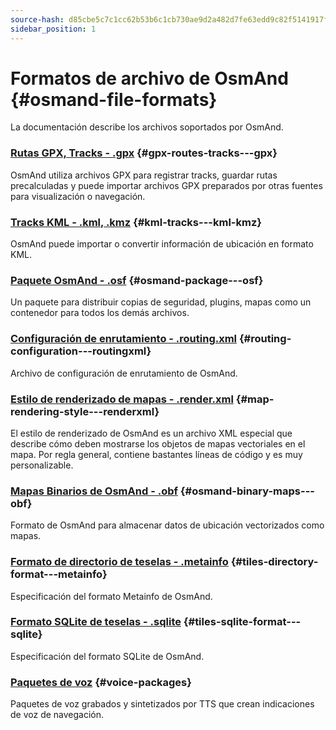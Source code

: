 ```yaml
---
source-hash: d85cbe5c7c1cc62b53b6c1cb730ae9d2a482d7fe63edd9c82f5141917f091420
sidebar_position: 1
---
```


# Formatos de archivo de OsmAnd {#osmand-file-formats}

La documentación describe los archivos soportados por OsmAnd.

### [Rutas GPX, Tracks - .gpx](./osmand-gpx.md) {#gpx-routes-tracks---gpx}

OsmAnd utiliza archivos GPX para registrar tracks, guardar rutas precalculadas y puede importar archivos GPX preparados por otras fuentes para visualización o navegación.

### [Tracks KML - .kml, .kmz](./osmand-kml.md) {#kml-tracks---kml-kmz}

OsmAnd puede importar o convertir información de ubicación en formato KML.

### [Paquete OsmAnd - .osf](./osmand-osf.md) {#osmand-package---osf}

Un paquete para distribuir copias de seguridad, plugins, mapas como un contenedor para todos los demás archivos.

### [Configuración de enrutamiento - .routing.xml](./osmand-routing-xml.md) {#routing-configuration---routingxml}

Archivo de configuración de enrutamiento de OsmAnd.

### [Estilo de renderizado de mapas - .render.xml](./osmand-rendering-style.md) {#map-rendering-style---renderxml}

El estilo de renderizado de OsmAnd es un archivo XML especial que describe cómo deben mostrarse los objetos de mapas vectoriales en el mapa. Por regla general, contiene bastantes líneas de código y es muy personalizable.

### [Mapas Binarios de OsmAnd - .obf](./osmand-obf.md) {#osmand-binary-maps---obf}

Formato de OsmAnd para almacenar datos de ubicación vectorizados como mapas.

### [Formato de directorio de teselas - .metainfo](./osmand-metainfo.md) {#tiles-directory-format---metainfo}

Especificación del formato Metainfo de OsmAnd.

### [Formato SQLite de teselas - .sqlite](./osmand-sqlite.md) {#tiles-sqlite-format---sqlite}

Especificación del formato SQLite de OsmAnd.

### [Paquetes de voz](./osmand-voice-package.mdx) {#voice-packages}

Paquetes de voz grabados y sintetizados por TTS que crean indicaciones de voz de navegación.